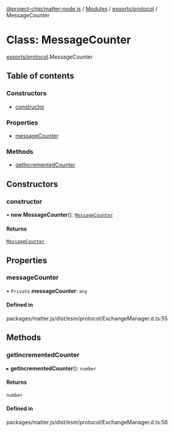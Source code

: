 [@project-chip/matter-node.js](../README.md) / [Modules](../modules.md) / [exports/protocol](../modules/exports_protocol.md) / MessageCounter

# Class: MessageCounter

[exports/protocol](../modules/exports_protocol.md).MessageCounter

## Table of contents

### Constructors

- [constructor](exports_protocol.MessageCounter.md#constructor)

### Properties

- [messageCounter](exports_protocol.MessageCounter.md#messagecounter)

### Methods

- [getIncrementedCounter](exports_protocol.MessageCounter.md#getincrementedcounter)

## Constructors

### constructor

• **new MessageCounter**(): [`MessageCounter`](exports_protocol.MessageCounter.md)

#### Returns

[`MessageCounter`](exports_protocol.MessageCounter.md)

## Properties

### messageCounter

• `Private` **messageCounter**: `any`

#### Defined in

packages/matter.js/dist/esm/protocol/ExchangeManager.d.ts:55

## Methods

### getIncrementedCounter

▸ **getIncrementedCounter**(): `number`

#### Returns

`number`

#### Defined in

packages/matter.js/dist/esm/protocol/ExchangeManager.d.ts:56
